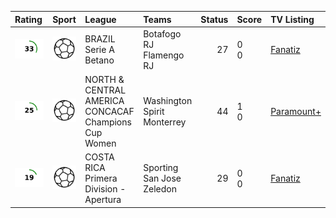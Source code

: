 | Rating                                                                                                                                 | Sport                                                                                                        | League                                                  | Teams                          |   Status | Score   | TV Listing                                                                             |
|:---------------------------------------------------------------------------------------------------------------------------------------|:-------------------------------------------------------------------------------------------------------------|:--------------------------------------------------------|:-------------------------------|---------:|:--------|:---------------------------------------------------------------------------------------|
| <img src="https://raw.githubusercontent.com/BlakeDuncan25/Donut-SVG-Ratings/bac4e4a278175106499642192132b1786a9aec38/33.svg" alt="33"> | <img src="https://raw.githubusercontent.com/BlakeDuncan25/Donut-SVG-Ratings/master/soccer.png" alt="Soccer"> | BRAZIL<br>Serie A Betano                                | Botafogo RJ<br>Flamengo RJ     |       27 | 0<br>0  | <a href="https://watch.fanatiz.com/channels">Fanatiz</a>                               |
| <img src="https://raw.githubusercontent.com/BlakeDuncan25/Donut-SVG-Ratings/bac4e4a278175106499642192132b1786a9aec38/25.svg" alt="25"> | <img src="https://raw.githubusercontent.com/BlakeDuncan25/Donut-SVG-Ratings/master/soccer.png" alt="Soccer"> | NORTH & CENTRAL AMERICA<br>CONCACAF Champions Cup Women | Washington Spirit<br>Monterrey |       44 | 1<br>0  | <a href="https://www.paramountplus.com/shows/concacaf-w-champions-cup/">Paramount+</a> |
| <img src="https://raw.githubusercontent.com/BlakeDuncan25/Donut-SVG-Ratings/bac4e4a278175106499642192132b1786a9aec38/19.svg" alt="19"> | <img src="https://raw.githubusercontent.com/BlakeDuncan25/Donut-SVG-Ratings/master/soccer.png" alt="Soccer"> | COSTA RICA<br>Primera Division - Apertura               | Sporting San Jose<br>Zeledon   |       29 | 0<br>0  | <a href="https://watch.fanatiz.com/channels">Fanatiz</a>                               |